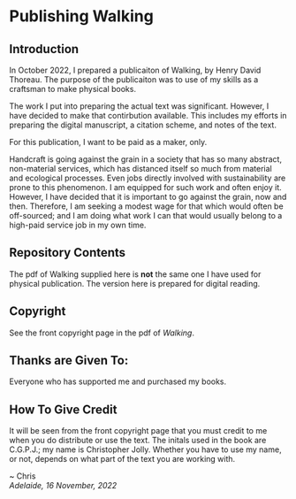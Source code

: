 # Publishing Walking

## Introduction
In October 2022, I prepared a publicaiton of Walking, by Henry David Thoreau. The purpose of the publicaiton was to use of my skills as a craftsman to make physical books. 

The work I put into preparing the actual text was significant. However, I have decided to make that contirbution available. This includes my efforts in preparing the digital manuscript, a citation scheme, and notes of the text. 

For this publication, I want to be paid as a maker, only.

Handcraft is going against the grain in a society that has so many abstract, non-material services, which has distanced itself so much from material and ecological processes. Even jobs directly involved with sustainability are prone to this phenomenon. I am equipped for such work and often enjoy it. However, I have decided that it is important to go against the grain, now and then. Therefore, I am seeking a modest wage for that which would often be  off-sourced; and I am doing what work I can that would usually belong to a high-paid service job in my own time.

## Repository Contents

The pdf of Walking supplied here is **not** the same one I have used for physical publication. The version here is prepared for digital reading.

## Copyright

See the front copyright page in the pdf of _Walking_.

## Thanks are Given To:

Everyone who has supported me and purchased my books.

## How To Give Credit

It will be seen from the front copyright page that you must credit to me when you do distribute or use the text. The initals used in the book are C.G.P.J.; my name is Christopher Jolly. Whether you have to use my name, or not, depends on what part of the text you are working with.

~ Chris<br>
_Adelaide, 16 November, 2022_
